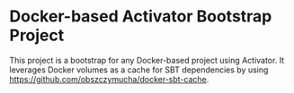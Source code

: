 # Docker-based Activator Bootstrap Project

This project is a bootstrap for any Docker-based project using Activator.
It leverages Docker volumes as a cache for SBT dependencies by using https://github.com/obszczymucha/docker-sbt-cache.

